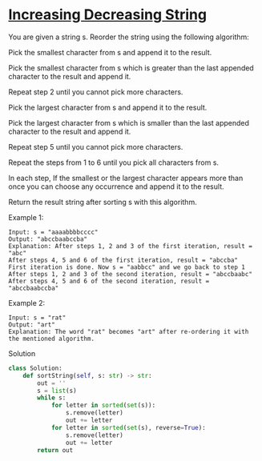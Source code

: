 # [Increasing Decreasing String](https://leetcode.com/problems/increasing-decreasing-string/description/)

You are given a string s. Reorder the string using the following algorithm:

Pick the smallest character from s and append it to the result.

Pick the smallest character from s which is greater than the last appended character to the result and append it.

Repeat step 2 until you cannot pick more characters.

Pick the largest character from s and append it to the result.

Pick the largest character from s which is smaller than the last appended character to the result and append it.

Repeat step 5 until you cannot pick more characters.

Repeat the steps from 1 to 6 until you pick all characters from s.

In each step, If the smallest or the largest character appears more than once you can choose any occurrence and append 
it to the result.

Return the result string after sorting s with this algorithm.

Example 1:
```
Input: s = "aaaabbbbcccc"
Output: "abccbaabccba"
Explanation: After steps 1, 2 and 3 of the first iteration, result = "abc"
After steps 4, 5 and 6 of the first iteration, result = "abccba"
First iteration is done. Now s = "aabbcc" and we go back to step 1
After steps 1, 2 and 3 of the second iteration, result = "abccbaabc"
After steps 4, 5 and 6 of the second iteration, result = "abccbaabccba"
```
Example 2:
```
Input: s = "rat"
Output: "art"
Explanation: The word "rat" becomes "art" after re-ordering it with the mentioned algorithm.
```
Solution
```python
class Solution:
    def sortString(self, s: str) -> str:
        out = ''
        s = list(s)
        while s:
            for letter in sorted(set(s)):
                s.remove(letter)
                out += letter
            for letter in sorted(set(s), reverse=True):
                s.remove(letter)
                out += letter
        return out
```